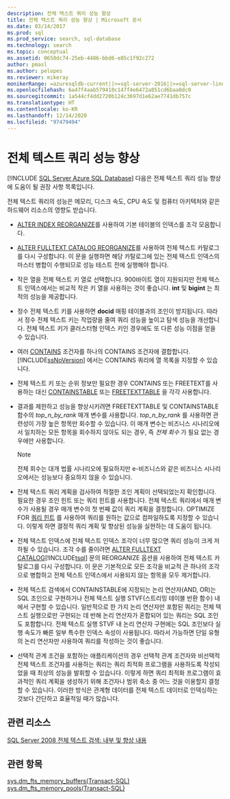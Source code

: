 ```yaml
---
description: 전체 텍스트 쿼리 성능 향상
title: 전체 텍스트 쿼리 성능 향상 | Microsoft 문서
ms.date: 03/14/2017
ms.prod: sql
ms.prod_service: search, sql-database
ms.technology: search
ms.topic: conceptual
ms.assetid: 0658dc74-25eb-4486-bbd6-e85c1f92c272
author: pmasl
ms.author: pelopes
ms.reviewer: mikeray
monikerRange: =azuresqldb-current||>=sql-server-2016||>=sql-server-linux-2017||=azuresqldb-mi-current
ms.openlocfilehash: 6a47f4aab579410c147f4e6472a851cd6baa0dc0
ms.sourcegitcommit: 1a544cf4dd2720b124c3697d1e62ae7741db757c
ms.translationtype: HT
ms.contentlocale: ko-KR
ms.lasthandoff: 12/14/2020
ms.locfileid: "97479494"
---
```

# <a name="improve-the-performance-of-full-text-queries"></a>전체 텍스트 쿼리 성능 향상
[!INCLUDE [SQL Server Azure SQL Database](../../includes/applies-to-version/sql-asdb.md)]
  다음은 전체 텍스트 쿼리 성능 향상에 도움이 될 권장 사항 목록입니다.  
  
 전체 텍스트 쿼리의 성능은 메모리, 디스크 속도, CPU 속도 및 컴퓨터 아키텍처와 같은 하드웨어 리소스의 영향도 받습니다.  
  
-   [ALTER INDEX REORGANIZE](../../t-sql/statements/alter-index-transact-sql.md)를 사용하여 기본 테이블의 인덱스를 조각 모음합니다.  
  
-   [ALTER FULLTEXT CATALOG REORGANIZE](../../t-sql/statements/alter-fulltext-catalog-transact-sql.md)를 사용하여 전체 텍스트 카탈로그를 다시 구성합니다. 이 문을 실행하면 해당 카탈로그에 있는 전체 텍스트 인덱스의 마스터 병합이 수행되므로 성능 테스트 전에 실행해야 합니다.  
  
-   작은 열을 전체 텍스트 키 열로 선택합니다. 900바이트 열이 지원되지만 전체 텍스트 인덱스에서는 비교적 작은 키 열을 사용하는 것이 좋습니다. **int** 및 **bigint** 는 최적의 성능을 제공합니다.  
  
-   정수 전체 텍스트 키를 사용하면 **docid** 매핑 테이블과의 조인이 방지됩니다. 따라서 정수 전체 텍스트 키는 작업량을 줄여 쿼리 성능을 높이고 탐색 성능을 개선합니다. 전체 텍스트 키가 클러스터형 인덱스 키인 경우에도 또 다른 성능 이점을 얻을 수 있습니다.  
  
-   여러 [CONTAINS](../../t-sql/queries/contains-transact-sql.md) 조건자를 하나의 CONTAINS 조건자에 결합합니다. [!INCLUDE[ssNoVersion](../../includes/ssnoversion-md.md)] 에서는 CONTAINS 쿼리에 열 목록을 지정할 수 있습니다.  
  
-   전체 텍스트 키 또는 순위 정보만 필요한 경우 CONTAINS 또는 FREETEXT를 사용하는 대신 [CONTAINSTABLE](../../relational-databases/system-functions/containstable-transact-sql.md) 또는 [FREETEXTTABLE](../../relational-databases/system-functions/freetexttable-transact-sql.md) 을 각각 사용합니다.  
  
-   결과를 제한하고 성능을 향상시키려면 FREETEXTTABLE 및 CONTAINSTABLE 함수의 *top_n_by_rank* 매개 변수를 사용합니다. *top_n_by_rank* 를 사용하면 관련성이 가장 높은 항목만 회수할 수 있습니다. 이 매개 변수는 비즈니스 시나리오에서 일치하는 모든 항목을 회수하지 않아도 되는 경우, 즉 *전체 회수* 가 필요 없는 경우에만 사용합니다.  
  
    > [!NOTE]  
    >  전체 회수는 대개 법률 시나리오에 필요하지만 e-비즈니스와 같은 비즈니스 시나리오에서는 성능보다 중요하지 않을 수 있습니다.  
  
-   전체 텍스트 쿼리 계획을 검사하여 적절한 조인 계획이 선택되었는지 확인합니다. 필요한 경우 조인 힌트 또는 쿼리 힌트를 사용합니다. 전체 텍스트 쿼리에서 매개 변수가 사용될 경우 매개 변수의 첫 번째 값이 쿼리 계획을 결정합니다. OPTIMIZE FOR [쿼리 힌트](../../t-sql/queries/hints-transact-sql-query.md) 를 사용하여 쿼리를 원하는 값으로 컴파일하도록 지정할 수 있습니다. 이렇게 하면 결정적 쿼리 계획 및 향상된 성능을 실현하는 데 도움이 됩니다.  
  
-   전체 텍스트 인덱스에 전체 텍스트 인덱스 조각이 너무 많으면 쿼리 성능이 크게 저하될 수 있습니다. 조각 수를 줄이려면 [ALTER FULLTEXT CATALOG](../../t-sql/statements/alter-fulltext-catalog-transact-sql.md)[!INCLUDE[tsql](../../includes/tsql-md.md)] 문의 REORGANIZE 옵션을 사용하여 전체 텍스트 카탈로그를 다시 구성합니다. 이 문은 기본적으로 모든 조각을 비교적 큰 하나의 조각으로 병합하고 전체 텍스트 인덱스에서 사용되지 않는 항목을 모두 제거합니다.  
  
-   전체 텍스트 검색에서 CONTAINSTABLE에 지정되는 논리 연산자(AND, OR)는 SQL 조인으로 구현하거나 전체 텍스트 실행 STVF(스트리밍 테이블 반환 함수) 내에서 구현할 수 있습니다. 일반적으로 한 가지 논리 연산자만 포함된 쿼리는 전체 텍스트 실행으로만 구현되는 데 반해 논리 연산자가 혼합되어 있는 쿼리는 SQL 조인도 포함합니다. 전체 텍스트 실행 STVF 내 논리 연산자 구현에는 SQL 조인보다 실행 속도가 빠른 일부 특수한 인덱스 속성이 사용됩니다. 따라서 가능하면 단일 유형의 논리 연산자만 사용하여 쿼리를 작성하는 것이 좋습니다.  
  
-   선택적 관계 조건을 포함하는 애플리케이션의 경우 선택적 관계 조건자와 비선택적 전체 텍스트 조건자를 사용하는 쿼리는 쿼리 최적화 프로그램을 사용하도록 작성되었을 때 최상의 성능을 발휘할 수 있습니다. 이렇게 하면 쿼리 최적화 프로그램이 효과적인 쿼리 계획을 생성하기 위해 조건자나 범위 축소 중 어느 것을 이용할지 결정할 수 있습니다. 이러한 방식은 관계형 데이터를 전체 텍스트 데이터로 인덱싱하는 것보다 간단하고 효율적일 때가 많습니다.  
  
## <a name="related-resources"></a>관련 리소스  
 [SQL Server 2008 전체 텍스트 검색: 내부 및 향상 내용](/previous-versions/sql/sql-server-2008/cc721269(v=sql.100))  
  
## <a name="see-also"></a>관련 항목  
 [sys.dm_fts_memory_buffers&#40;Transact-SQL&#41;](../../relational-databases/system-dynamic-management-views/sys-dm-fts-memory-buffers-transact-sql.md)   
 [sys.dm_fts_memory_pools&#40;Transact-SQL&#41;](../../relational-databases/system-dynamic-management-views/sys-dm-fts-memory-pools-transact-sql.md)  
  
